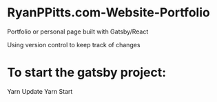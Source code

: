 # RyanPPitts.com-Website-Portfolio

Portfolio or personal page built with Gatsby/React

Using version control to keep track of changes

# To start the gatsby project:

Yarn Update
Yarn Start 
